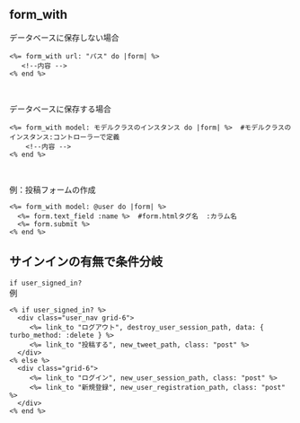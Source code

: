 

## form_with
データベースに保存しない場合
```
<%= form_with url: "パス" do |form| %>
   <!--内容 -->
<% end %>
```
<br>

データベースに保存する場合
```
<%= form_with model: モデルクラスのインスタンス do |form| %>  #モデルクラスのインスタンス:コントローラーで定義
    <!--内容 -->
<% end %>
```
<br>

例：投稿フォームの作成
```
<%= form_with model: @user do |form| %>
  <%= form.text_field :name %>  #form.htmlタグ名  :カラム名
  <%= form.submit %>
<% end %>
```


## サインインの有無で条件分岐
`if user_signed_in?`  
例

```
<% if user_signed_in? %>
  <div class="user_nav grid-6">
     <%= link_to "ログアウト", destroy_user_session_path, data: { turbo_method: :delete } %>
     <%= link_to "投稿する", new_tweet_path, class: "post" %>
  </div>
<% else %>
  <div class="grid-6">
     <%= link_to "ログイン", new_user_session_path, class: "post" %>
     <%= link_to "新規登録", new_user_registration_path, class: "post" %>
  </div>
<% end %>
```
